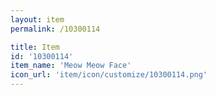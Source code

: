 ```yaml
---
layout: item
permalink: /10300114

title: Item
id: '10300114'
item_name: 'Meow Meow Face'
icon_url: 'item/icon/customize/10300114.png'
---
```

